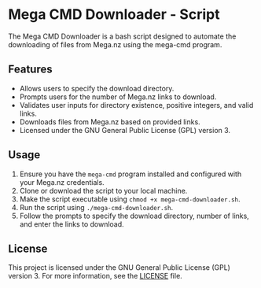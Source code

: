 # Mega CMD Downloader - Script

The Mega CMD Downloader is a bash script designed to automate the downloading of files from Mega.nz using the mega-cmd program.

## Features

- Allows users to specify the download directory.
- Prompts users for the number of Mega.nz links to download.
- Validates user inputs for directory existence, positive integers, and valid links.
- Downloads files from Mega.nz based on provided links.
- Licensed under the GNU General Public License (GPL) version 3.

## Usage

1. Ensure you have the `mega-cmd` program installed and configured with your Mega.nz credentials.
2. Clone or download the script to your local machine.
3. Make the script executable using `chmod +x mega-cmd-downloader.sh`.
4. Run the script using `./mega-cmd-downloader.sh`.
5. Follow the prompts to specify the download directory, number of links, and enter the links to download.

## License

This project is licensed under the GNU General Public License (GPL) version 3. For more information, see the [LICENSE](LICENSE) file.
